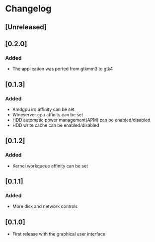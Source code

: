 # Changelog

## [Unreleased]

## [0.2.0]

### Added

- The application was ported from gtkmm3 to gtk4

## [0.1.3]

### Added

- Amdgpu irq affinity can be set
- Wineserver cpu affinity can be set
- HDD automatic power management(APM) can be enabled/disabled
- HDD write cache can be enabled/disabled

## [0.1.2]

### Added

- Kernel workqueue affinity can be set

## [0.1.1]

### Added

- More disk and network controls

## [0.1.0]

- First release with the graphical user interface
